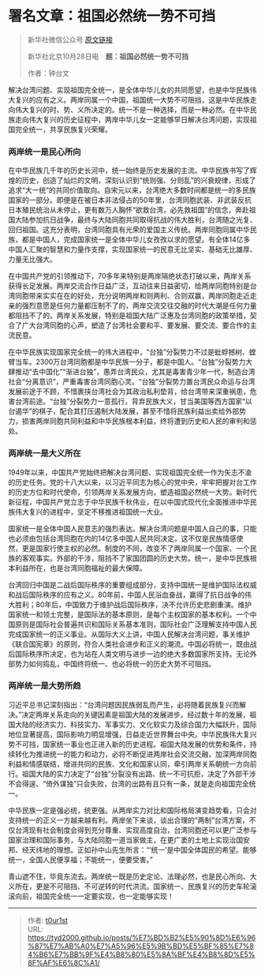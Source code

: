 # 署名文章：祖国必然统一势不可挡


> 新华社微信公众号 [原文链接](https://mp.weixin.qq.com/s/gJ0ZdhJR3U4T2kYS4DKyrg)
>
> 新华社北京10月28日电 **题：祖国必然统一势不可挡**
>
> 作者：钟台文

解决台湾问题、实现祖国完全统一，是全体中华儿女的共同愿望，也是中华民族伟大复兴的应有之义。两岸同属一个中国，祖国统一大势不可阻挡，这是中华民族走向伟大复兴的时、势、义所决定的。统一不是一种选择，而是一种必然。在中华民族走向伟大复兴的历史征程中，两岸中华儿女一定能够早日解决台湾问题，实现祖国完全统一，共享民族复兴荣耀。

### 两岸统一是民心所向

在中华民族几千年的历史长河中，统一始终是历史发展的主流。中华民族书写了辉煌的历史，创造了灿烂的文明，深刻认识到“统则强、分则乱”的兴衰规律，形成了追求“大一统”的共同价值取向。自宋元以来，台湾绝大多数时间都是统一的多民族国家的一部分。即便是在被日本非法侵占的50年里，台湾同胞武装、非武装反抗日本殖民统治从未停止，更有数万人胸怀“欲救台湾，必先救祖国”的信念，奔赴祖国大陆参加抗日战争，最终与大陆同胞共同取得抗战的伟大胜利，台湾随之光复、回归祖国。这充分表明，台湾同胞具有光荣的爱国主义传统。两岸同胞同属中华民族，都是中国人，完成国家统一是全体中华儿女孜孜以求的愿望。有全体14亿多中国人汇聚的智慧和力量作支撑，实现国家统一的民意无比坚实、基础无比雄厚、力量无比强大。

在中国共产党的引领推动下，70多年来特别是两岸隔绝状态打破以来，两岸关系获得长足发展。两岸交流合作日益广泛，互动往来日益密切，给两岸同胞特别是台湾同胞带来实实在在的好处，充分说明两岸和则两利、合则双赢，两岸同胞走近走亲的强烈意愿是任何力量都压制不了的，两岸交流交往交融的时代大潮是任何力量都阻挡不了的。两岸关系发展，特别是祖国大陆广泛惠及台湾同胞的政策举措，契合了广大台湾同胞的心声，塑造了台湾社会要和平、要发展、要交流、要合作的主流民意。

在中华民族实现国家完全统一的伟大进程中，“台独”分裂势力不过是蚍蜉撼树、螳臂当车。2300万台湾同胞都是中华民族一分子，都是中国人。“台独”分裂势力大肆推动“去中国化”“渐进台独”，愚弄台湾民众，尤其是毒害青少年一代，制造台湾社会“分离意识”，严重毒害台湾同胞心灵。“台独”分裂势力置台湾民众命运与台湾发展前途于不顾，不惜裹挟台湾社会为其政治私利垫背，给台湾带来深重祸患，危害台湾前途。“台独”分裂势力一意孤行，背弃民族大义，甘当美国等西方国家“以台遏华”的棋子，配合其打压遏制大陆发展，甚至不惜将民族利益出卖给外部势力，损害两岸同胞共同利益和中华民族根本利益，终将遭到历史和人民的审判和惩处。

### 两岸统一是大义所在

1949年以来，中国共产党始终把解决台湾问题、实现祖国完全统一作为矢志不渝的历史任务。党的十八大以来，以习近平同志为核心的党中央，牢牢把握对台工作的历史方位和时代使命，引领两岸关系发展方向，塑造祖国必然统一大势。新时代新征程，中国共产党立志于中华民族千秋伟业，在以中国式现代化全面推进中华民族伟大复兴的进程中，坚定不移推进祖国统一大业。

国家统一是全体中国人民意志的强烈表达。解决台湾问题是中国人自己的事，只能也必须由包括台湾同胞在内的14亿多中国人民共同决定。这不仅是民族情感使然，更是国家行使主权的必然。制度的不同，改变不了两岸同属一个国家、一个民族的客观事实。外部的干涉，阻挡不了家国团圆的历史大势。统一，是中华民族根本利益所在，也是台湾同胞福祉的最大保障。

台湾回归中国是二战后国际秩序的重要组成部分，支持中国统一是维护国际法权威和战后国际秩序的应有之义。80年前，中国人民浴血奋战，赢得了抗日战争的伟大胜利；80年后，中国致力于维护战后国际秩序，决不允许历史悲剧重演。维护国家统一和领土完整，是国际法的基本原则，是每个主权国家的基本权利。一个中国原则是国际社会普遍共识和国际关系基本准则，国际社会广泛理解支持中国人民完成国家统一的正义事业。从国际大义上讲，中国人民解决台湾问题，事关维护《联合国宪章》的原则，符合人类社会进步和正义的潮流。中国必将统一，既由战后国际秩序所决定，也为站在人类文明与进步一边的绝大多数国家所支持。无论外部势力如何捣乱，中国终将统一、也必将统一的历史大势不可阻挡。

### 两岸统一是大势所趋

习近平总书记深刻指出：“台湾问题因民族弱乱而产生，必将随着民族复兴而解决。”决定两岸关系走向的关键因素是祖国大陆的发展进步。经过数十年的发展，祖国大陆的经济实力、科技实力、军事实力、文化软实力及综合国力大幅跃升，国际地位显著提高，国际影响力明显增强，日益走近世界舞台中央。中华民族伟大复兴势不可挡，国家统一事业也正进入新的历史进程。祖国大陆发展的优势和条件，持续转化为推进统一的能力和动力，必将不断促进两岸社会交流交融，加深两岸同胞利益和情感联结，增进共同的民族、文化和国家认同，牵引两岸关系朝统一方向前行。祖国大陆的实力决定了“台独”分裂没有出路、统一不可抗拒，决定了外部干涉不会得逞、“倚外谋独”只会失败，台湾的出路有且只有一条，就是走向祖国完全统一。

中华民族一定是强必统，统更强。从两岸实力对比和国际格局演变趋势看，只会对支持统一的正义一方越来越有利。两岸坐下来谈，谈出合理的“两制”台湾方案，不仅台湾现有社会制度会得到充分尊重、实现高度自治，台湾同胞还可以更广泛参与国家治理和国际事务，与大陆同胞一道当家做主，在更广袤的土地上实现治国安邦、经天纬地的理想。正如孙中山先生所言：“‘统一’是中国全体国民的希望。能够统一，全国人民便享福；不能统一，便要受害。”

青山遮不住，毕竟东流去。两岸统一既是历史定论、法理必然，也是民心所向、大义所在，更是不可阻挡、不可逆转的时代洪流。国家统一、民族复兴的历史车轮滚滚向前，祖国完全统一一定要实现，也一定能够实现！

---

> 作者: [t0ur1st](https://github.com/tyd2000)  
> URL: https://tyd2000.github.io/posts/%E7%BD%B2%E5%90%8D%E6%96%87%E7%AB%A0%E7%A5%96%E5%9B%BD%E5%BF%85%E7%84%B6%E7%BB%9F%E4%B8%80%E5%8A%BF%E4%B8%8D%E5%8F%AF%E6%8C%A1/  

